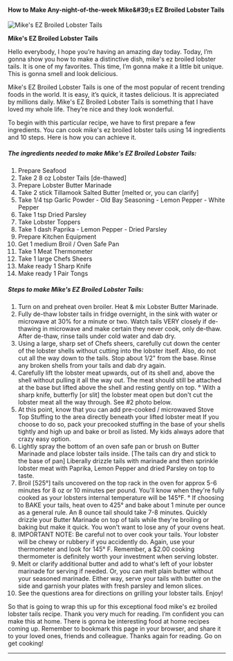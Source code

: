             

#### How to Make Any-night-of-the-week Mike&amp;#39;s EZ Broiled Lobster Tails

![Mike's EZ Broiled Lobster Tails](https://img-global.cpcdn.com/recipes/5651651898638336/751x532cq70/mikes-ez-broiled-lobster-tails-recipe-main-photo.jpg)

**Mike's EZ Broiled Lobster Tails**

Hello everybody, I hope you’re having an amazing day today. Today, I’m gonna show you how to make a distinctive dish, mike's ez broiled lobster tails. It is one of my favorites. This time, I’m gonna make it a little bit unique. This is gonna smell and look delicious.

Mike's EZ Broiled Lobster Tails is one of the most popular of recent trending foods in the world. It is easy, it’s quick, it tastes delicious. It is appreciated by millions daily. Mike's EZ Broiled Lobster Tails is something that I have loved my whole life. They’re nice and they look wonderful.

To begin with this particular recipe, we have to first prepare a few ingredients. You can cook mike's ez broiled lobster tails using 14 ingredients and 10 steps. Here is how you can achieve it.

##### The ingredients needed to make Mike's EZ Broiled Lobster Tails:

1.  Prepare Seafood
2.  Take 2 8 oz Lobster Tails \[de-thawed\]
3.  Prepare Lobster Butter Marinade
4.  Take 2 stick Tillamook Salted Butter \[melted or, you can clarify\]
5.  Take 1/4 tsp Garlic Powder - Old Bay Seasoning - Lemon Pepper - White Pepper
6.  Take 1 tsp Dried Parsley
7.  Take Lobster Toppers
8.  Take 1 dash Paprika - Lemon Pepper - Dried Parsley
9.  Prepare Kitchen Equipment
10.  Get 1 medium Broil / Oven Safe Pan
11.  Take 1 Meat Thermometer
12.  Take 1 large Chefs Sheers
13.  Make ready 1 Sharp Knife
14.  Make ready 1 Pair Tongs

##### Steps to make Mike's EZ Broiled Lobster Tails:

1.  Turn on and preheat oven broiler. Heat & mix Lobster Butter Marinade.
2.  Fully de-thaw lobster tails in fridge overnight, in the sink with water or microwave at 30% for a minute or two. Watch tails VERY closely if de-thawing in microwave and make certain they never cook, only de-thaw. After de-thaw, rinse tails under cold water and dab dry.
3.  Using a large, sharp set of Chefs sheers, carefully cut down the center of the lobster shells without cutting into the lobster itself. Also, do not cut all the way down to the tails. Stop about 1/2" from the base. Rinse any broken shells from your tails and dab dry again.
4.  Carefully lift the lobster meat upwards, out of its shell and, above the shell without pulling it all the way out. The meat should still be attached at the base but lifted above the shell and resting gently on top. ° With a sharp knife, butterfly \[or slit\] the lobster meat open but don't cut the lobster meat all the way through. See #2 photo below.
5.  At this point, know that you can add pre-cooked / microwaved Stove Top Stuffing to the area directly beneath your lifted lobster meat If you choose to do so, pack your precooked stuffing in the base of your shells tightly and high up and bake or broil as listed. My kids always adore that crazy easy option.
6.  Lightly spray the bottom of an oven safe pan or brush on Butter Marinade and place lobster tails inside. \[The tails can dry and stick to the base of pan\] Liberally drizzle tails with marinade and then sprinkle lobster meat with Paprika, Lemon Pepper and dried Parsley on top to taste.
7.  Broil \[525°\] tails uncovered on the top rack in the oven for approx 5-6 minutes for 8 oz or 10 minutes per pound. You'll know when they're fully cooked as your lobsters internal temperature will be 145°F. ° If choosing to BAKE your tails, heat oven to 425° and bake about 1 minute per ounce as a general rule. An 8 ounce tail should take 7-8 minutes. Quickly drizzle your Butter Marinade on top of tails while they're broiling or baking but make it quick. You won't want to lose any of your ovens heat.
8.  IMPORTANT NOTE: Be careful not to over cook your tails. Your lobster will be chewy or rubbery if you accidently do. Again, use your thermometer and look for 145° F. Remember, a $2.00 cooking thermometer is definitely worth your investment when serving lobster.
9.  Melt or clarify additional butter and add to what's left of your lobster marinade for serving if needed. Or, you can melt plain butter without your seasoned marinade. Either way, serve your tails with butter on the side and garnish your plates with fresh parsley and lemon slices.
10.  See the questions area for directions on grilling your lobster tails. Enjoy!

So that is going to wrap this up for this exceptional food mike's ez broiled lobster tails recipe. Thank you very much for reading. I’m confident you can make this at home. There is gonna be interesting food at home recipes coming up. Remember to bookmark this page in your browser, and share it to your loved ones, friends and colleague. Thanks again for reading. Go on get cooking!

* * *